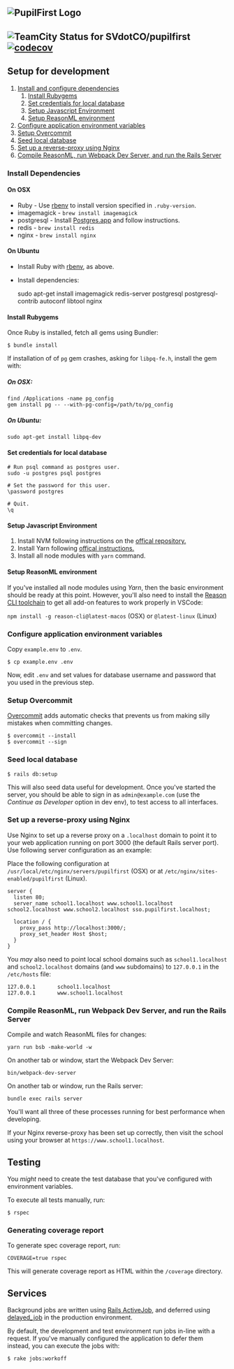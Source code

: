 ![PupilFirst Logo](https://s3.amazonaws.com/public-assets.sv.co/random/201908/pupilfirst-logo-300px.png)
---
![TeamCity Status for SVdotCO/pupilfirst](https://ci.sv.co/app/rest/builds/buildType:(id:PupilFirst_ContinuousIntegration)/statusIcon)
[![codecov](https://codecov.io/gh/SVdotCO/pupilfirst/branch/master/graph/badge.svg?token=WkjxHcrnL4)](https://codecov.io/gh/SVdotCO/pupilfirst)
---
## Setup for development

1. [Install and configure dependencies](#install-dependencies)
    1. [Install Rubygems](#install-rubygems)
    2. [Set credentials for local database](#set-credentials-for-local-database)
    3. [Setup Javascript Environment](#setup-javascript-environment)
    4. [Setup ReasonML environment](#setup-reasonml-environment)
2. [Configure application environment variables](#configure-application-environment-variables)
3. [Setup Overcommit](#setup-overcommit)
4. [Seed local database](#seed-local-database)
5. [Set up a reverse-proxy using Nginx](#set-up-a-reverse-proxy-using-nginx)
6. [Compile ReasonML, run Webpack Dev Server, and run the Rails Server](#compile-reasonml-run-webpack-dev-server-and-run-the-rails-server)

### Install Dependencies

#### On OSX

  * Ruby - Use [rbenv](https://github.com/rbenv/rbenv) to install version specified in `.ruby-version`.
  * imagemagick - `brew install imagemagick`
  * postgresql - Install [Postgres.app](http://postgresapp.com) and follow instructions.
  * redis - `brew install redis`
  * nginx - `brew install nginx`

#### On Ubuntu

  * Install Ruby with [rbenv](https://github.com/rbenv/rbenv), as above.
  * Install dependencies:


    sudo apt-get install imagemagick redis-server postgresql postgresql-contrib autoconf libtool nginx

#### Install Rubygems

Once Ruby is installed, fetch all gems using Bundler:

    $ bundle install

If installation of of `pg` gem crashes, asking for `libpq-fe.h`, install the gem with:

##### On OSX:

    find /Applications -name pg_config
    gem install pg -- --with-pg-config=/path/to/pg_config

##### On Ubuntu:

    sudo apt-get install libpq-dev

#### Set credentials for local database

    # Run psql command as postgres user.
    sudo -u postgres psql postgres

    # Set the password for this user.
    \password postgres

    # Quit.
    \q

#### Setup Javascript Environment

1. Install NVM following instructions on the [offical repository.](https://github.com/creationix/nvm)
2. Install Yarn following [offical instructions.](https://yarnpkg.com/en/docs/install)
3. Install all node modules with `yarn` command.

#### Setup ReasonML environment

If you've installed all node modules using _Yarn_, then the basic environment should be ready at this point. However,
you'll also need to install the [Reason CLI toolchain](https://github.com/reasonml/reason-cli) to get all add-on
features to work properly in VSCode:

`npm install -g reason-cli@latest-macos` (OSX) or `@latest-linux` (Linux)

### Configure application environment variables

Copy `example.env` to `.env`.

    $ cp example.env .env

Now, edit `.env` and set values for database username and password that you used in the previous step.

### Setup Overcommit

[Overcommit](https://github.com/sds/overcommit) adds automatic checks that prevents us from making silly mistakes when
committing changes.

    $ overcommit --install
    $ overcommit --sign

### Seed local database

    $ rails db:setup

This will also seed data useful for development. Once you've started the server, you should be able to sign in as
`admin@example.com` (use the _Continue as Developer_ option in dev env), to test access to all interfaces.

### Set up a reverse-proxy using Nginx

Use Nginx to set up a reverse proxy on a `.localhost` domain to point it to your web application running on port 3000
(the default Rails server port). Use following server configuration as an example:

Place the following configuration at `/usr/local/etc/nginx/servers/pupilfirst` (OSX) or at
`/etc/nginx/sites-enabled/pupilfirst` (Linux).

    server {
      listen 80;
      server_name school1.localhost www.school1.localhost school2.localhost www.school2.localhost sso.pupilfirst.localhost;

      location / {
        proxy_pass http://localhost:3000/;
        proxy_set_header Host $host;
      }
    }

You _may_ also need to point local school domains such as `school1.localhost` and `school2.localhost` domains
(and `www` subdomains) to `127.0.0.1` in the `/etc/hosts` file:

    127.0.0.1       school1.localhost
    127.0.0.1       www.school1.localhost

### Compile ReasonML, run Webpack Dev Server, and run the Rails Server

Compile and watch ReasonML files for changes:

    yarn run bsb -make-world -w

On another tab or window, start the Webpack Dev Server:

    bin/webpack-dev-server

On another tab or window, run the Rails server:

    bundle exec rails server

You'll want all three of these processes running for best performance when developing.

If your Nginx reverse-proxy has been set up correctly, then visit the school using your browser at
`https://www.school1.localhost`.

## Testing

You _might_ need to create the test database that you've configured with environment variables.

To execute all tests manually, run:

    $ rspec

### Generating coverage report

To generate spec coverage report, run:

    COVERAGE=true rspec

This will generate coverage report as HTML within the `/coverage` directory.

## Services

Background jobs are written using [Rails ActiveJob](https://guides.rubyonrails.org/active_job_basics.html), and deferred
using [delayed_job](https://github.com/collectiveidea/delayed_job) in the production environment.

By default, the development and test environment run jobs in-line with a request. If you've manually configured the
application to defer them instead, you can execute the jobs with:

    $ rake jobs:workoff
